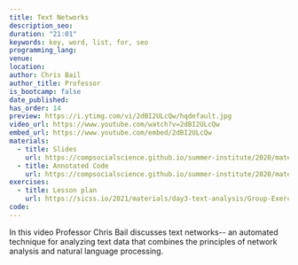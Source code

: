 ```yaml
---
title: Text Networks
description_seo:
duration: "21:01"
keywords: key, word, list, for, seo
programming_lang:
venue:
location:
author: Chris Bail
author_title: Professor
is_bootcamp: false
date_published:
has_order: 14
preview: https://i.ytimg.com/vi/2dBI2ULcQw/hqdefault.jpg
video_url: https://www.youtube.com/watch?v=2dBI2ULcQw
embed_url: https://www.youtube.com/embed/2dBI2ULcQw
materials:
  - title: Slides
    url: https://compsocialscience.github.io/summer-institute/2020/materials/day3-text-analysis/text-networks/Rpres/Text_Networks.html
  - title: Annotated Code
    url: https://compsocialscience.github.io/summer-institute/2020/materials/day3-text-analysis/text-networks/rmarkdown/Text_Networks.html
exercises:
  - title: Lesson plan
    url: https://sicss.io/2021/materials/day3-text-analysis/Group-Exercise-Day-3.html
code:
---
```


In this video Professor Chris Bail discusses text networks-- an automated technique for analyzing text data that combines the principles of network analysis and natural language processing.
